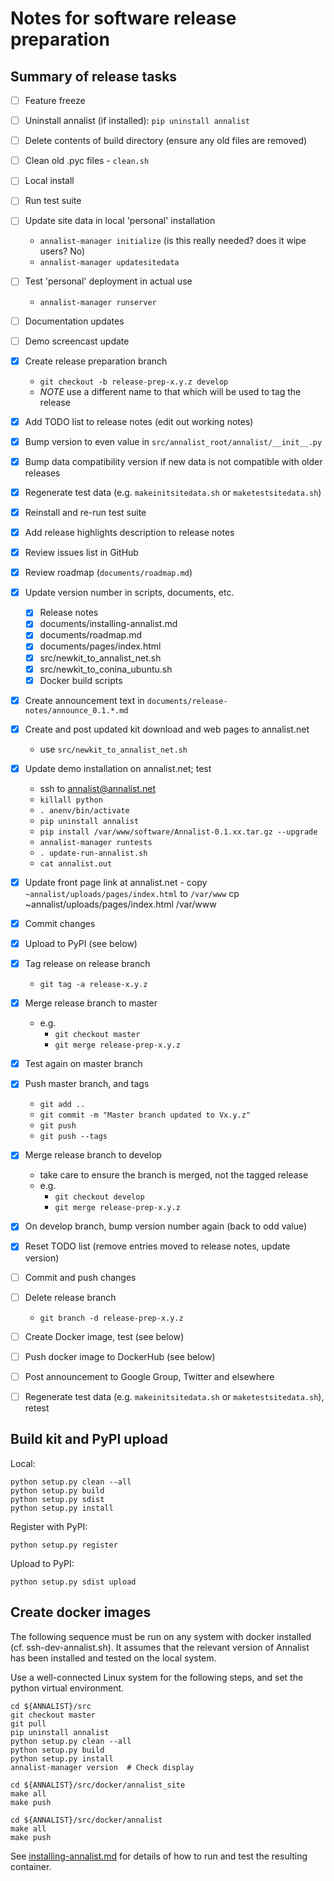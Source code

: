 # Notes for software release preparation

## Summary of release tasks

- [ ] Feature freeze
- [ ] Uninstall annalist (if installed): `pip uninstall annalist`
- [ ] Delete contents of build directory (ensure any old files are removed)
- [ ] Clean old .pyc files - `clean.sh`
- [ ] Local install
- [ ] Run test suite
- [ ] Update site data in local 'personal' installation
    - `annalist-manager initialize` (is this really needed?  does it wipe users?  No)
    - `annalist-manager updatesitedata`
- [ ] Test 'personal' deployment in actual use
    - `annalist-manager runserver`
- [ ] Documentation updates
- [ ] Demo screencast update

- [x] Create release preparation branch
    - `git checkout -b release-prep-x.y.z develop`
    - *NOTE* use a different name to that which will be used to tag the release
- [x] Add TODO list to release notes (edit out working notes)
- [x] Bump version to even value in `src/annalist_root/annalist/__init__.py`
- [x] Bump data compatibility version if new data is not compatible with older releases
- [x] Regenerate test data (e.g. `makeinitsitedata.sh` or `maketestsitedata.sh`)
- [x] Reinstall and re-run test suite
- [x] Add release highlights description to release notes
- [x] Review issues list in GitHub
- [x] Review roadmap (`documents/roadmap.md`)
- [x] Update version number in scripts, documents, etc.
    - [x] Release notes
    - [x] documents/installing-annalist.md
    - [x] documents/roadmap.md
    - [x] documents/pages/index.html
    - [x] src/newkit_to_annalist_net.sh
    - [x] src/newkit_to_conina_ubuntu.sh
    - [x] Docker build scripts
- [x] Create announcement text in `documents/release-notes/announce_0.1.*.md`
- [x] Create and post updated kit download and web pages to annalist.net
    - use `src/newkit_to_annalist_net.sh`
- [x] Update demo installation on annalist.net; test
    - ssh to annalist@annalist.net
    - `killall python`
    - `. anenv/bin/activate`
    - `pip uninstall annalist`
    - `pip install /var/www/software/Annalist-0.1.xx.tar.gz --upgrade`
    - `annalist-manager runtests`
    - `. update-run-annalist.sh`
    - `cat annalist.out`
- [x] Update front page link at annalist.net - copy `~annalist/uploads/pages/index.html` to `/var/www`
        cp ~annalist/uploads/pages/index.html /var/www
- [x] Commit changes
- [x] Upload to PyPI (see below)
- [x] Tag release on release branch
    - `git tag -a release-x.y.z`
- [x] Merge release branch to master
    - e.g.
        - `git checkout master`
        - `git merge release-prep-x.y.z`
- [x] Test again on master branch
- [x] Push master branch, and tags
    - `git add ..`
    - `git commit -m "Master branch updated to Vx.y.z"`
    - `git push`
    - `git push --tags`
- [x] Merge release branch to develop
    - take care to ensure the branch is merged, not the tagged release
    - e.g.
        - `git checkout develop`
        - `git merge release-prep-x.y.z`
- [x] On develop branch, bump version number again (back to odd value)
- [x] Reset TODO list (remove entries moved to release notes, update version)
- [ ] Commit and push changes
- [ ] Delete release branch
    - `git branch -d release-prep-x.y.z`
- [ ] Create Docker image, test (see below)
- [ ] Push docker image to DockerHub (see below)
- [ ] Post announcement to Google Group, Twitter and elsewhere
- [ ] Regenerate test data (e.g. `makeinitsitedata.sh` or `maketestsitedata.sh`), retest


## Build kit and PyPI upload

Local:

    python setup.py clean --all
    python setup.py build
    python setup.py sdist
    python setup.py install

Register with PyPI:

    python setup.py register

Upload to PyPI:

    python setup.py sdist upload


## Create docker images

The following sequence must be run on any system with docker installed (cf. ssh-dev-annalist.sh).  It assumes that the relevant version of Annalist has been installed and tested on the local system.

Use a well-connected Linux system for the following steps, and set the python virtual environment.

    cd ${ANNALIST}/src
    git checkout master
    git pull
    pip uninstall annalist
    python setup.py clean --all
    python setup.py build
    python setup.py install
    annalist-manager version  # Check display

    cd ${ANNALIST}/src/docker/annalist_site
    make all
    make push

    cd ${ANNALIST}/src/docker/annalist
    make all
    make push

See [installing-annalist.md](installing-annalist.md) for details of how to run and test the resulting container.

